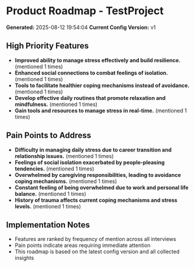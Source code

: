 # Product Roadmap - TestProject

**Generated:** 2025-08-12 19:54:04
**Current Config Version:** v1

## High Priority Features

- **Improved ability to manage stress effectively and build resilience.** (mentioned 1 times)
- **Enhanced social connections to combat feelings of isolation.** (mentioned 1 times)
- **Tools to facilitate healthier coping mechanisms instead of avoidance.** (mentioned 1 times)
- **Develop effective daily routines that promote relaxation and mindfulness.** (mentioned 1 times)
- **Gain tools and resources to manage stress in real-time.** (mentioned 1 times)

## Pain Points to Address

- **Difficulty in managing daily stress due to career transition and relationship issues.** (mentioned 1 times)
- **Feelings of social isolation exacerbated by people-pleasing tendencies.** (mentioned 1 times)
- **Overwhelmed by caregiving responsibilities, leading to avoidance coping mechanisms.** (mentioned 1 times)
- **Constant feeling of being overwhelmed due to work and personal life balance.** (mentioned 1 times)
- **History of trauma affects current coping mechanisms and stress levels.** (mentioned 1 times)

## Implementation Notes

- Features are ranked by frequency of mention across all interviews
- Pain points indicate areas requiring immediate attention
- This roadmap is based on the latest config version and all collected insights
